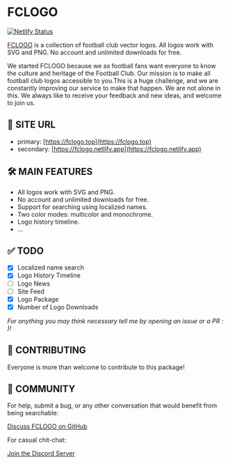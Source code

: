 # FCLOGO

[![Netlify Status](https://api.netlify.com/api/v1/badges/9f12224e-7952-4a68-9855-13f409bf7def/deploy-status)](https://app.netlify.com/sites/glistening-pixie-5836cd/deploys)


[FCLOGO](https://fclogo.top) is a collection of football club vector logos. All logos work with SVG and PNG. No account and unlimited downloads for free.

We started FCLOGO because we as football fans want everyone to know the culture and heritage of the Football Club. Our mission is to make all football club logos accessible to you.This is a huge challenge, and we are constantly improving our service to make that happen. We are not alone in this. We always like to receive your feedback and new ideas, and welcome to join us.

## 🔗 SITE URL

- primary: [https://fclogo.top](https://fclogo.top)
- secondary: [https://fclogo.netlify.app](https://fclogo.netlify.app)

## 🛠 MAIN FEATURES

- All logos work with SVG and PNG.
- No account and unlimited downloads for free.
- Support for searching using localized names.
- Two color modes: multicolor and monochrome.
- Logo history timeline.
- ...

## ✅ TODO

- [x] Localized name search
- [x] Logo History Timeline
- [ ] Logo News
- [ ] Site Feed
- [x] Logo Package
- [x] Number of Logo Downloads

*For anything you may think necessary tell me by opening an issue or a PR : )!*

## 📝 CONTRIBUTING

Everyone is more than welcome to contribute to this package!

## 💬 COMMUNITY

For help, submit a bug, or any other conversation that would benefit from being searchable:

[Discuss FCLOGO on GitHub](https://github.com/FCLOGO/fclogo.top/discussions)

For casual chit-chat:

[Join the Discord Server](https://discord.gg/gVcbysaEWD)
